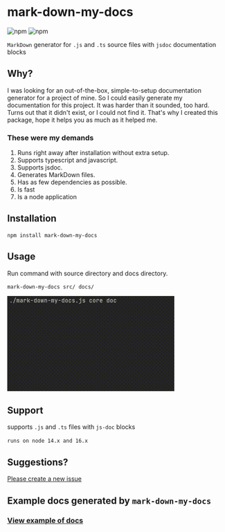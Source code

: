 # mark-down-my-docs
![npm](https://img.shields.io/npm/dt/mark-down-my-docs?style=for-the-badge)
![npm](https://img.shields.io/npm/v/mark-down-my-docs?style=for-the-badge)

`MarkDown` generator for `.js` and `.ts` source files with `jsdoc` documentation blocks 

## Why?
I was looking for an out-of-the-box, simple-to-setup documentation generator for a project of mine.
So I could easily generate my documentation for this project. 
It was harder than it sounded, too hard. Turns out that it didn't exist, or I could not find it. That's why I created this package, hope it helps you as much as it helped me.

### These were my demands
1. Runs right away after installation without extra setup.
2. Supports typescript and javascript.
3. Supports jsdoc.
4. Generates MarkDown files.
5. Has as few dependencies as possible.
6. Is fast
7. Is a node application

## Installation
```shell
npm install mark-down-my-docs 
```

## Usage
Run command with source directory and docs directory.

```shell
mark-down-my-docs src/ docs/
```
![mark-down-my-docs](./mark-down-my-docs.gif)

## Support
supports `.js` and `.ts` files with `js-doc` blocks

`runs on node 14.x and 16.x`

## Suggestions?
[Please create a new issue](https://github.com/mbroersen/mark-down-my-docs/issues/new)


## Example docs generated by `mark-down-my-docs`
### [View example of docs](./docs/Index.md)
